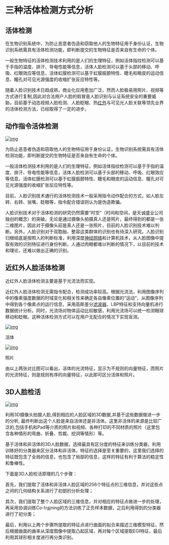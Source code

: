 # 三种活体检测方式分析

## 活体检测

在生物识别系统中，为防止恶意者伪造和窃取他人的生物特征用于身份认证，生物识别系统需具有活体检测功能，即判断提交的生物特征是否来自有生命的个体。


一般生物特征的活体检测技术利用的是人们的生理特征，例如活体指纹检测可以基于手指的温度、排汗、导电性能等信息，活体人脸检测可以基于头部的移动、呼吸、红眼效应等信息，活体虹膜检测可以基于虹膜振颤特性、睫毛和眼皮的运动信息、瞳孔对可见光源强度的收缩扩张反应特性等。

随着人脸识别技术日趋成熟，商业化应用愈加广泛，然而人脸极易用照片、视频等方式进行复制,因此对合法用户人脸的假冒是人脸识别与认证系统安全的重要威胁。目前基于动态视频人脸检测、人脸眨眼、热[红外](http://www.elecfans.com/tags/%E7%BA%A2%E5%A4%96/)与可见光人脸关联等领先业界的活体检测方法，已经取得了一定的进步。

## 动作指令活体检测

[![img](http://file.elecfans.com/web1/M00/4F/DC/pIYBAFrkKvaAOnkxAAEB6ZaN1Hs017.jpg)](http://file.elecfans.com/web1/M00/4F/DC/pIYBAFrkKvaAOnkxAAEB6ZaN1Hs017.jpg)

为防止恶意者伪造和窃取他人的生物特征用于身份认证，生物识别系统需具有活体检测功能，即判断提交的生物特征是否来自有生命的个体。

一般活体检测技术利用的是人们的生理特征，例如活体指纹检测可以基于手指的温度、排汗、导电性能等信息，活体人脸检测可以基于头部的移动、呼吸、红眼效应等信息，活体虹膜检测可以基于虹膜振颤特性、睫毛和眼皮的运动信息、瞳孔对可见光源强度的收缩扩张反应特性等。

目前，人脸识别技术通行的活体检测技术一般采用指令动作配合的方式，如人脸左转、右转、张嘴、眨眼等，指令配合错误则认为是伪造欺骗。

人脸识别技术对于活体检测的研究仍然需要“时空”（时间和空间，是天诚盛业公司独创的概念）的突破。无论是通过摄像头拍摄真人还是照片，最终得到的都是一张二维图片，因此对于摄像头前是真人还是一张照片，目前的人脸识别技术难以判断。另外，人脸识别对于双胞胎、整容这类群体的识别也有待深入研究。人脸识别归根结底是按照人的判断标准，利用深度[神经网络](http://www.elecfans.com/tags/%E7%A5%9E%E7%BB%8F%E7%BD%91%E7%BB%9C/)和计算机技术，从人脸图像中提取有效的识别特征进行身份判断。人通过肉眼都难以判断的情况下，以目前的技术和理论，还难以做出正确的识别。

## 近红外人脸活体检测

近红外人脸活体检测主要是基于光流法而实现。

近红外人脸活体检测无需指令配合，检测成功率较高。根据光流法，利用图像序列中的像素强度数据的时域变化和相关性来确定各自像素位置的“运动”，从图像序列中得到各个像素点的运行信息，采用高斯差分[滤波器](http://m.elecfans.com/article/607027.html)、LBP特征和支持向量机进行数据统计分析。同时，光流场对物体运动比较敏感，利用光流场可以统一检测眼球移动和眨眼。这种活体检测方式可以在用户无配合的情况下实现盲测。

[![img](http://file.elecfans.com/web1/M00/4F/DC/pIYBAFrkKvaAECzoAACU4cDpbcU442.png)](http://file.elecfans.com/web1/M00/4F/DC/pIYBAFrkKvaAECzoAACU4cDpbcU442.png)

活体

[![img](http://file.elecfans.com/web1/M00/4F/DC/pIYBAFrkKvaABZDoAAB9-e7ssXQ215.png)](http://file.elecfans.com/web1/M00/4F/DC/pIYBAFrkKvaABZDoAAB9-e7ssXQ215.png)

照片

由以上两张对比图可以看出，活体的光流特征，显示为不规则的向量特征，而照片的光流特征，则是规则有序的向量特征，以此即可区分活体和照片。

## 3D人脸检活

[![img](http://file.elecfans.com/web1/M00/4F/DC/pIYBAFrkKvaAK6bIAABKFbp8DDQ562.jpg)](http://file.elecfans.com/web1/M00/4F/DC/pIYBAFrkKvaAK6bIAABKFbp8DDQ562.jpg)

利用3D摄像头拍摄人脸,得到相应的人脸区域的3D数据,并基于这些数据做进一步的分析, 最终判断出这个人脸是来自活体还是非活体。这里非活体的来源是比较广泛的,包括手机和Pad等介质的照片和视频、各种打印的不同材质的照片（这里包含各种情形的弯曲、折叠、剪裁、挖洞等情形）等。

基于活体和非活体的3D人脸数据，选择最具有区分度的特征来训练分类器，利用训练好的分类器来区分活体和非活体。特征的选择是至关重要的，这里我们选择的特征既包含了全局的信息，也包含了局部的信息，这样的特征有利于算法的稳定性和鲁棒性。

下面是3D人脸检活原理的几个步骤：

首先，我们提取了活体和非活体人脸区域的256个特征点的三维信息，并对这些点之间的几何结构关系进行了初部的分析处理；

其次，我们提取了整个人脸区域的三维信息，并对相应的特征点做进一步的处理，再采用协调训练Co-tr[ai](http://www.elecfans.com/tags/ai/)ning的方法训练了正负样本数据，之后利用得到的分类器进行了初分类；

最后，利用以上两个步骤所提取的特征点进行曲面的拟合来描述三维模型特征，然后根据曲面的曲率从深度图像中提取凸起区域，再对每个区域提取EGI特征，最后利用其球形相关度进行再分类识别。